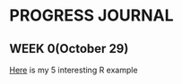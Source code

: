 
# PROGRESS JOURNAL
## WEEK 0(October 29)
[Here](https://bu-ie-582.github.io/fall20-duygukaya1/) is my 5 interesting R example
